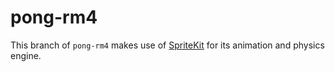 pong-rm4
===

This branch of `pong-rm4` makes use of [SpriteKit](https://developer.apple.com/library/ios/documentation/GraphicsAnimation/Conceptual/SpriteKit_PG/Introduction/Introduction.html) for its animation and physics engine.

